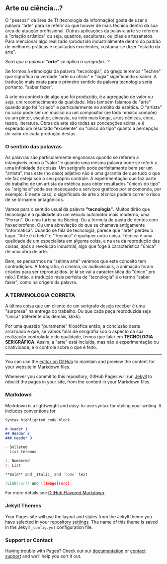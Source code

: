 ## Arte ou ciência...?

O "pessoal" da área de TI (tecnologia da informação) gosta de usar a palavra "arte" para se referir ao que houver de mais técnico dentro da sua área de atuação profissional. Outras aplicações da palavra arte se referem a "criação artística" ou seja, quadros, esculturas, ou jóias e artesanatos. Para mencionar algo realizado /produzido industrialmente dentro do padrão de melhores práticas e resultados excelentes, costuma-se dizer "estado da arte".

*Será que a palavra **"arte"** se aplica à serigrafia...?*

Se formos à etimologia da palavra "tecnologia", do grego teremos "Techne" que signofica na verdade "arte ou ofício" e "logia" significando o saber. A tradução mais exata para o primeiro sentido da palavra tecnologia seria portanto, "saber fazer".

A arte no contexto de algo que foi produzido, é a agregação de valor ou seja, um reconhecimento da qualidade.
Mas também falamos de "arte" quando algo foi "criado" e particularmente no ambito da estética.
O "artista" no caso pode ser um músico ou um compositor (ne todo músico compõe) ou um pintor, escultor, cineasta, ou indo mais longe, artes cênicas, circo, teatro, literatura. Obras de arte são todas as concepções acima, e é esperado um resultado "excelente" ou "único do tipo" quanto a percepção de valor de cada produção destas.

### O sentido das palavras

As palavras são particularmente enganosas quando se referem a intangíveis como o "valor" e quando uma mesma palavra pode se referir a uma infinidade de coisas. Um serígrafo pode perfeitamente bem ser um "artista", mas este (no caso) adjetivo não é uma garantia de que tudo o que ele faz esteja sob o seu próprio controle. A experimentação que faz parte do trabalho de um artista da estética para obter resultados "únicos do tipo" ou "originais" pode ser inadequado a serviços gráficos por encomenda, por exemplo. E neste caso, o significado de arte x técnica podem correr o risco de se tornarem antagônicos.

Vamos para o sentido usual da palavra **"tecnologia"**. Muitos dirão que tecnologia é a qualidade do um veículo automotor mais moderno, uma "Ferrari". Ou uma turbina da Boeing. Ou a formula da pasta de dentes com hexaclorofeno. Ou uma abreviação do que se chamava antigamente "informática". Quando se fala de tecnologia, parece que "arte" perdeu o lugar. "Arte é o belo" e "Tecnica" é qualquer outra coisa. Técnica é uma qualidade de um especialista em alguma coisa, e na era da reprodução das coisas, após a revolução industrial, algo que foge à característica "única" de uma obra de arte.

Bem, se pensarmos na "sétima arte" veremos que este conceito tem contradições. A fotografia, o cinema, os audiovisuais, a animação foram criados para ser reproduzidos. (e lá se vai a característica do "único" pro ralo.)
Então, a tradução mais perfeita de "tecnologia" é o termo "saber fazer", como na origem da palavra.

### A TERMINOLOGIA CORRETA

A última coisa que um cliente de um serígrafo deseja receber é uma "surpresa" na entrega do trabalho. Ou que cada peça reproduzida seja "única" (diferente das demais, kkkk).

Por uma questão "puramente" filosófica então, a conclusão deste arrazoado é que, se vamos falar de serigrafia sob o aspecto da sua realização controlada e de qualidade, temos que falar em **TECNOLOGIA SERIGRÁFICA**.
Assim, a "arte" está incluída, mas não é experimentação ou criatividade, é o controle sobre o que é feito.

_____________________________________

You can use the [editor on GitHub](https://github.com/AryLuizBon/FilosofoSerigrafico/edit/master/README.md) to maintain and preview the content for your website in Markdown files.

Whenever you commit to this repository, GitHub Pages will run [Jekyll](https://jekyllrb.com/) to rebuild the pages in your site, from the content in your Markdown files.

### Markdown

Markdown is a lightweight and easy-to-use syntax for styling your writing. It includes conventions for

```markdown
Syntax highlighted code block

# Header 1
## Header 2
### Header 3

- Bulleted
- List teremos 

1. Numbered
2. List

**Bold** and _Italic_ and `Code` text

[Link](url) and ![Image](src)
```

For more details see [GitHub Flavored Markdown](https://guides.github.com/features/mastering-markdown/).

### Jekyll Themes

Your Pages site will use the layout and styles from the Jekyll theme you have selected in your [repository settings](https://github.com/AryLuizBon/FilosofoSerigrafico/settings). The name of this theme is saved in the Jekyll `_config.yml` configuration file.

### Support or Contact

Having trouble with Pages? Check out our [documentation](https://help.github.com/categories/github-pages-basics/) or [contact support](https://github.com/contact) and we’ll help you sort it out.

